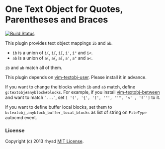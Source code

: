 One Text Object for Quotes, Parentheses and Braces
==================================================
[![Build Status][]][Travis CI]

This plugin provides text object mappings `ib` and `ab`.

- `ib` is a union of `i(`, `i{`, `i[`, `i'`, `i"` and `i<`.
- `ab` is a union of `a(`, `a{`, `a[`, `a'`, `a"` and `a<`.

`ib` and `ab` match all of them.

This plugin depends on [vim-textobj-user](https://github.com/kana/vim-textobj-user).
Please install it in advance.

If you want to change the blocks which `ib` and `ab` match, define `g:textobj#anyblock#blocks`.
For example, if you install [vim-textobj-between](https://github.com/thinca/vim-textobj-between) and
want to match `` `...` ``, set ``[ '(', '{', '[', '"', "'", '<' , 'f`']`` to it.

If you want to define buffer local blocks, set them to `b:textobj_anyblock_buffer_local_blocks` as
list of string on `FileType` autocmd event.

### License

Copyright (c) 2013 rhysd [MIT License](http://opensource.org/licenses/MIT).

[Build Status]: https://travis-ci.org/rhysd/vim-textobj-anyblock.png?branch=master
[Travis CI]: https://travis-ci.org/rhysd/vim-textobj-anyblock
